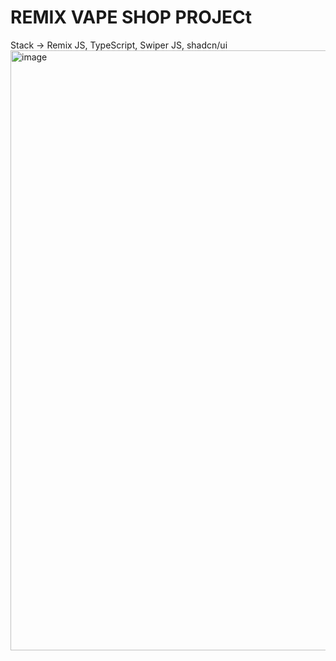 # REMIX VAPE SHOP PROJECt
Stack -> Remix JS, TypeScript, Swiper JS, shadcn/ui
<img width="960" alt="image" src="https://github.com/demchko/vape/assets/79476755/ee9b99db-cab2-4b2d-a786-6a40761e4f67">

